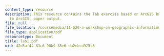 ```yaml
---
content_type: resource
description: This resource contains the lab exercise based on ArcGIS basics (introduction
  to ArcGIS, paper output.
file: null
file_location: /coursemedia/11-520-a-workshop-on-geographic-information-systems-fall-2005/42d5af4431c690b935e6da2ebcd925c8_lab1.pdf
file_type: application/pdf
resourcetype: Document
title: lab1.pdf
uid: 42d5af44-31c6-90b9-35e6-da2ebcd925c8
---
```

